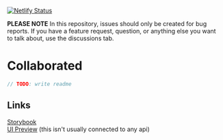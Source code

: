 [![Netlify Status](https://api.netlify.com/api/v1/badges/5b2928d4-ab11-45ed-a18e-3040feeb74ca/deploy-status)](https://app.netlify.com/sites/determined-pike-df8a24/deploys)

**PLEASE NOTE**
In this repository, issues should only be created for bug reports. If you have a feature request, question, or anything else you want to talk about, use the discussions tab.

# Collaborated

```js
// TODO: write readme
```

## Links
[Storybook](https://capp.floffah.dev)<br>
[UI Preview](https://preview.capp.floffah.dev) (this isn't usually connected to any api)
